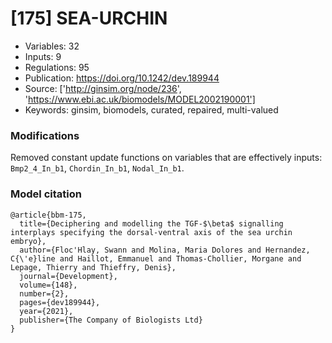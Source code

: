 # \[175\] SEA-URCHIN

 - Variables: 32
 - Inputs: 9
 - Regulations: 95
 - Publication: https://doi.org/10.1242/dev.189944
 - Source: ['http://ginsim.org/node/236', 'https://www.ebi.ac.uk/biomodels/MODEL2002190001']
 - Keywords: ginsim, biomodels, curated, repaired, multi-valued


### Modifications

Removed constant update functions on variables that are effectively inputs: `Bmp2_4_In_b1`, `Chordin_In_b1`, `Nodal_In_b1`.

### Model citation

```
@article{bbm-175,
  title={Deciphering and modelling the TGF-$\beta$ signalling interplays specifying the dorsal-ventral axis of the sea urchin embryo},
  author={Floc'Hlay, Swann and Molina, Maria Dolores and Hernandez, C{\'e}line and Haillot, Emmanuel and Thomas-Chollier, Morgane and Lepage, Thierry and Thieffry, Denis},
  journal={Development},
  volume={148},
  number={2},
  pages={dev189944},
  year={2021},
  publisher={The Company of Biologists Ltd}
}

```

